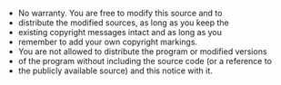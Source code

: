 * No warranty. You are free to modify this source and to
 * distribute the modified sources, as long as you keep the
 * existing copyright messages intact and as long as you
 * remember to add your own copyright markings.
 * You are not allowed to distribute the program or modified versions
 * of the program without including the source code (or a reference to
 * the publicly available source) and this notice with it.